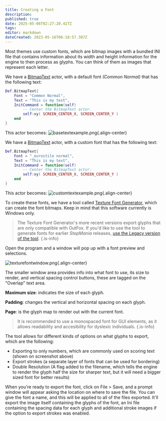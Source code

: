 ```yaml
---
title: Creating a Font
description: 
published: true
date: 2025-05-06T02:27:20.427Z
tags: 
editor: markdown
dateCreated: 2023-05-16T06:18:57.387Z
---
```


Most themes use custom fonts, which are bitmap images with a bundled INI file that contains information about its width and height information for the engine to then process as glyphs. You can think of them as images that represent each letter.

We have a [BitmapText](/en/dev/actors/actortypes/bitmaptext) actor, with a default font *(Common Normal)* that has the following text:

```lua
Def.BitmapText{
	Font = "Common Normal",
	Text = "This is my text",
	InitCommand = function(self)
		-- Center the BitmapText actor.
		self:xy( SCREEN_CENTER_X, SCREEN_CENTER_Y )
	end
}
```

This actor becomes:
![basetextexample.png](/resources/theming/creating-a-font/basetextexample.png){.align-center}

We have a [BitmapText](/en/dev/actors/actortypes/bitmaptext) actor, with a custom font that has the following text:

```lua
Def.BitmapText{
	Font = "_eurostile normal",
	Text = "This is my text",
	InitCommand = function(self)
		-- Center the BitmapText actor.
		self:xy( SCREEN_CENTER_X, SCREEN_CENTER_Y )
	end
}
```
  
This actor becomes:
![customtextexample.png](/resources/theming/creating-a-font/customtextexample.png){.align-center}

To create these fonts, we have a tool called [Texture Font Generator](https://github.com/TeamRizu/Texture-Font-Generator-2020-Squirrel/releases), which can create the font bitmaps. Keep in mind that this software currently is Windows only.

> The Texture Font Generator's more recent versions export glyphs that are only compatible with OutFox. If you'd like to use the tool to generate fonts for earlier _StepMania_ releases, [use the Legacy version of the tool](https://github.com/TeamRizu/Texture-Font-Generator-2020-Squirrel/releases/download/buildv0.34/Texture_Font_Generator-Legacy.7z).
{.is-info}


Open the program and a window will pop up with a font preview and selections.

![texturefontwindow.png](/resources/theming/creating-a-font/texturefontwindow.png){.align-center}

The smaller window area provides info into what font to use, its size to render, and vertical spacing control buttons, these are tagged on the "Overlap" text area. 

**Maximum size**: indicates the size of each glyph.

**Padding**: changes the vertical and horizontal spacing on each glyph.

**Page**: is the glyph map to render out with the current font.

> It is recommended to use a monospaced font for GUI elements, as it allows readability and accesibility for dyslexic individuals.
{.is-info}

The tool allows for different kinds of options on what glyphs to export, which are the following:
- Exporting to only numbers, which are commonly used on scoring text (shown on screenshot above)
- Export strokes (a separate layer of fonts that can be used for bordering)
- Double Resolution (A flag added to the filename, which tells the engine to render the glyph half the size for sharper text, but it will need a bigger sized font for better results)

When you're ready to export the font, click on File > Save, and a prompt window will appear asking the location on where to save the file. You can give the font a name, and this will be applied to all of the files exported.
It'll export the image itself containing the glyphs of the font, an Ini file containing the spacing data for each glyph and additional stroke images if the option to export strokes was enabled.
